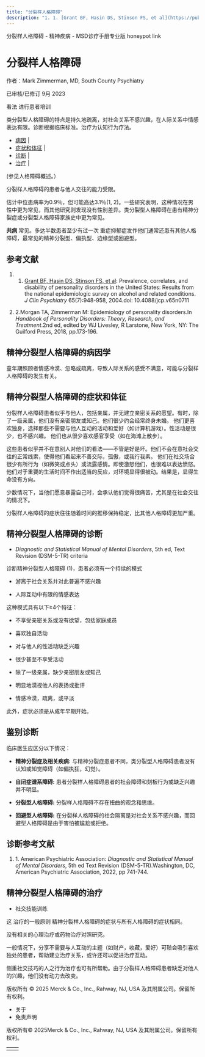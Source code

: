 ```yaml
---
title: "分裂样人格障碍"
description: "1. 1. [Grant BF, Hasin DS, Stinson FS, et al](https://pubmed.ncbi.nlm.nih.gov/15291684/): Prevalence, correlates, and disability of personality disorders in the United States: Results from the national epidemiologic survey on alcohol and related conditions. _J Clin Psychiatry_ 65(7):948-958, 2004.doi: 10.4088/jcp.v65n0711"
---
```


﻿分裂样人格障碍 \- 精神疾病 \- MSD诊疗手册专业版 honeypot link

# 分裂样人格障碍

作者：Mark Zimmerman, MD, South County Psychiatry

已审核/已修订 9月 2023

看法 进行患者培训

类分裂型人格障碍的特点是持久地疏离，对社会关系不感兴趣，在人际关系中情感表达有限。诊断根据临床标准。治疗为认知行为疗法。

- [病因](#病因_v25246547_zh) \|
- [症状和体征](#症状和体征_v25246550_zh) \|
- [诊断](#诊断_v25246556_zh) \|
- [治疗](#治疗_v25246595_zh) \|

(参见人格障碍概述。）

分裂样人格障碍的患者与他人交往的能力受限。

估计中位患病率为0.9％，但可能高达3.1％(1, 2)。一些研究表明，这种情况在男性中更为常见，而其他研究则发现没有性别差异。类分裂型人格障碍在患有精神分裂症或分裂型人格障碍家族史中更为常见。

**共病** 常见。多达半数患者至少有过一次 重症抑郁症发作他们通常还患有其他人格障碍，最常见的精神分裂型、偏执型、边缘型或回避型。

## 参考文献

1. 1. [Grant BF, Hasin DS, Stinson FS, et al](https://pubmed.ncbi.nlm.nih.gov/15291684/): Prevalence, correlates, and disability of personality disorders in the United States: Results from the national epidemiologic survey on alcohol and related conditions. _J Clin Psychiatry_ 65(7):948-958, 2004.doi: 10.4088/jcp.v65n0711

2. 2.Morgan TA, Zimmerman M: Epidemiology of personality disorders.In _Handbook of Personality Disorders: Theory, Research, and Treatment_.2nd ed, edited by WJ Livesley, R Larstone, New York, NY: The Guilford Press, 2018, pp.173-196.


## 精神分裂型人格障碍的病因学

童年期照顾者情感冷漠、忽略或疏离，导致人际关系的感受不满意，可能与分裂样人格障碍的发生有关。

## 精神分裂型人格障碍的症状和体征

分裂样人格障碍患者似乎与他人，包括亲属，并无建立亲密关系的愿望。有时，除了一级亲属，他们没有亲密朋友或知己。他们很少约会经常终身未婚。 他们更喜欢独身，选择那些不需要与他人互动的活动和爱好（如计算机游戏）。性活动是很少，也不感兴趣。 他们也从很少喜欢感官享受（如在海滩上散步）。

这些患者似乎并不在意别人对他们的看法——不管是好是坏。他们不会在意社会交往的正常线索，使得他们看起来不善交际，孤傲，或我行我素。 他们在社交场合很少有所行为（如微笑或点头）或流露感情。即使激怒他们，也很难以表达愤怒。他们对于重要的生活时间不作出适当的反应，对环境显得很被动。结果是，显得生命没有方向。

少数情况下，当他们愿意暴露自己时，会承认他们觉得很痛苦，尤其是在社会交往的情况下。

分裂样人格障碍的症状往往随着时间的推移保持稳定，比其他人格障碍更加严重。

## 精神分裂型人格障碍的诊断

- _Diagnostic and Statistical Manual of Mental Disorders_, 5th ed, Text Revision (DSM-5-TR) criteria


诊断精神分裂型人格障碍 (1)，患者必须有一个持续的模式

- 游离于社会关系并对此普遍不感兴趣

- 人际互动中有限的情感表达


这种模式具有以下≥4个特征：

- 不享受亲密关系或没有欲望，包括家庭成员

- 喜欢独自活动

- 对与他人的性活动缺乏兴趣

- 很少甚至不享受活动

- 除了一级亲属，缺少亲密朋友或知己

- 明显地漠视他人的表扬或批评

- 情感冷漠，疏离，或平淡


此外，症状必须是从成年早期开始。

## 鉴别诊断

临床医生应区分以下情况：

- **精神分裂症及相关疾病:** 与精神分裂症患者不同，类分裂型人格障碍患者没有认知或知觉障碍（如偏执狂，幻觉）。

- **自闭症谱系障碍:** 患者分裂样人格障碍患者的社会障碍和刻板行为或缺乏兴趣并不明显。

- **分裂型人格障碍:** 分裂样人格障碍不存在扭曲的观念和思维。

- **回避型人格障碍:** 在分裂样人格障碍的社会隔离是对社会关系不感兴趣，而回避型人格障碍是由于害怕被尴尬或拒绝。


## 诊断参考文献

1. 1. American Psychiatric Association: _Diagnostic and Statistical Manual of Mental Disorders_, 5th ed Text Revision (DSM-5-TR).Washington, DC, American Psychiatric Association, 2022, pp 741-744.


## 精神分裂型人格障碍的治疗

- 社交技能训练


这 治疗的一般原则 精神分裂样人格障碍的症状与所有人格障碍的症状相同。

没有相关的心理治疗或药物治疗对照研究。

一般情况下，分享不需要与人互动的主题（如财产，收藏，爱好）可鞥会吸引喜欢独处的患者，帮助建立治疗关系，或许还可以促进治疗互动。

侧重社交技巧的人之行为治疗也可有所帮助。由于分裂样人格障碍患者缺乏对他人的兴趣，他们没有动力去改变。



版权所有 © 2025
Merck & Co., Inc., Rahway, NJ, USA 及其附属公司。保留所有权利。

- 关于
- 免责声明

版权所有© 2025Merck & Co., Inc., Rahway, NJ, USA 及其附属公司。保留所有权利。

|     |     |
| --- | --- |
|  |  |